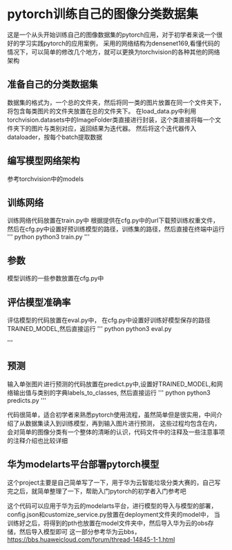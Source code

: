 # pytorch训练自己的图像分类数据集

这是一个从头开始训练自己的图像数据集的pytorch应用，对于初学者来说一个很好的学习实践pytorch的应用案例，
采用的网络结构为densenet169,看懂代码的情况下，可以简单的修改几个地方，就可以更换为torchvision的各种其他的网络架构

## 准备自己的分类数据集

数据集的格式为，一个总的文件夹，然后将同一类的图片放置在同一个文件夹下，将包含每类图片的文件夹放置在总的文件夹下。
在load_data.py中利用torchvision.datasets中的ImageFolder类直接进行封装，这个类直接将每一个文件夹下的图片与类别对应，返回结果为迭代器。
然后将这个迭代器传入dataloader，按每个batch提取数据

## 编写模型网络架构

参考torchvision中的models

## 训练网络

训练网络代码放置在train.py中
根据提供在cfg.py中的url下载预训练权重文件，然后在cfg.py中设置好预训练模型的路径，训练集的路径，然后直接在终端中运行 
''' python
python3 train.py 
'''

## 参数

模型训练的一些参数放置在cfg.py中

## 评估模型准确率

评估模型的代码放置在eval.py中， 在cfg.py中设置好训练好模型保存的路径TRAINED_MODEL,然后直接运行
''' python
python3 eval.py

'''

## 预测

输入单张图片进行预测的代码放置在predict.py中,设置好TRAINED_MODEL,和网络输出值与类别的字典labels_to_classes,
然后直接运行 
''' python
python3 predicts.py
'''

代码很简单，适合初学者来熟悉pytorch使用流程，虽然简单但是很实用，中间介绍了从数据集读入到训练模型，再到输入图片进行预测，
这些过程均包含在内，会对简单的图像分类有一个整体的清晰的认识，代码文件中的注释及一些注意事项的注释介绍也比较详细

## 华为modelarts平台部署pytorch模型

这个project主要是自己简单写了一下，用于华为云智能垃圾分类大赛的，自己写完之后，就简单整理了一下，帮助入门pytorch的初学者入门参考吧

这个代码可以应用于华为云的modelarts平台，进行模型的导入与模型的部署，config.json和customize_service.py放置在deployment文件夹的model中，
当训练好之后，将得到的pth也放置在model文件夹中，然后导入华为云的obs存储，然后导入模型即可
这一部分参考华为云bbs，https://bbs.huaweicloud.com/forum/thread-14845-1-1.html


